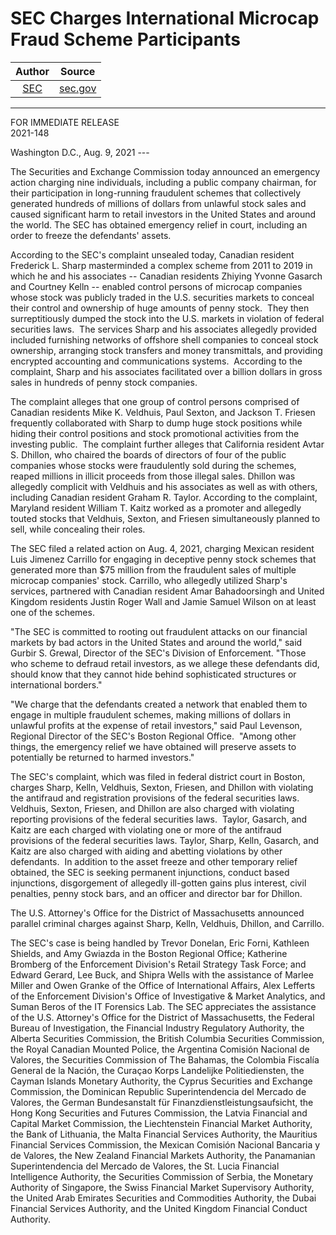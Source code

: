 SEC Charges International Microcap Fraud Scheme Participants
============================================================

| Author       | Source       | 
| :-------------: |:-------------:|
|  [SEC](https://www.sec.gov/about.shtml) | [sec.gov](https://www.sec.gov/news/press-release/2021-148) | 

---

FOR IMMEDIATE RELEASE\
2021-148

Washington D.C., Aug. 9, 2021 ---

The Securities and Exchange Commission today announced an emergency action charging nine individuals, including a public company chairman, for their participation in long-running fraudulent schemes that collectively generated hundreds of millions of dollars from unlawful stock sales and caused significant harm to retail investors in the United States and around the world. The SEC has obtained emergency relief in court, including an order to freeze the defendants' assets.

According to the SEC's complaint unsealed today, Canadian resident Frederick L. Sharp masterminded a complex scheme from 2011 to 2019 in which he and his associates -- Canadian residents Zhiying Yvonne Gasarch and Courtney Kelln -- enabled control persons of microcap companies whose stock was publicly traded in the U.S. securities markets to conceal their control and ownership of huge amounts of penny stock.  They then surreptitiously dumped the stock into the U.S. markets in violation of federal securities laws.  The services Sharp and his associates allegedly provided included furnishing networks of offshore shell companies to conceal stock ownership, arranging stock transfers and money transmittals, and providing encrypted accounting and communications systems.  According to the complaint, Sharp and his associates facilitated over a billion dollars in gross sales in hundreds of penny stock companies.

The complaint alleges that one group of control persons comprised of Canadian residents Mike K. Veldhuis, Paul Sexton, and Jackson T. Friesen frequently collaborated with Sharp to dump huge stock positions while hiding their control positions and stock promotional activities from the investing public.  The complaint further alleges that California resident Avtar S. Dhillon, who chaired the boards of directors of four of the public companies whose stocks were fraudulently sold during the schemes, reaped millions in illicit proceeds from those illegal sales. Dhillon was allegedly complicit with Veldhuis and his associates as well as with others, including Canadian resident Graham R. Taylor. According to the complaint, Maryland resident William T. Kaitz worked as a promoter and allegedly touted stocks that Veldhuis, Sexton, and Friesen simultaneously planned to sell, while concealing their roles.

The SEC filed a related action on Aug. 4, 2021, charging Mexican resident Luis Jimenez Carrillo for engaging in deceptive penny stock schemes that generated more than $75 million from the fraudulent sales of multiple microcap companies' stock. Carrillo, who allegedly utilized Sharp's services, partnered with Canadian resident Amar Bahadoorsingh and United Kingdom residents Justin Roger Wall and Jamie Samuel Wilson on at least one of the schemes.

"The SEC is committed to rooting out fraudulent attacks on our financial markets by bad actors in the United States and around the world," said Gurbir S. Grewal, Director of the SEC's Division of Enforcement. "Those who scheme to defraud retail investors, as we allege these defendants did, should know that they cannot hide behind sophisticated structures or international borders."  

"We charge that the defendants created a network that enabled them to engage in multiple fraudulent schemes, making millions of dollars in unlawful profits at the expense of retail investors," said Paul Levenson, Regional Director of the SEC's Boston Regional Office.  "Among other things, the emergency relief we have obtained will preserve assets to potentially be returned to harmed investors."

The SEC's complaint, which was filed in federal district court in Boston, charges Sharp, Kelln, Veldhuis, Sexton, Friesen, and Dhillon with violating the antifraud and registration provisions of the federal securities laws. Veldhuis, Sexton, Friesen, and Dhillon are also charged with violating reporting provisions of the federal securities laws.  Taylor, Gasarch, and Kaitz are each charged with violating one or more of the antifraud provisions of the federal securities laws. Taylor, Sharp, Kelln, Gasarch, and Kaitz are also charged with aiding and abetting violations by other defendants.  In addition to the asset freeze and other temporary relief obtained, the SEC is seeking permanent injunctions, conduct based injunctions, disgorgement of allegedly ill-gotten gains plus interest, civil penalties, penny stock bars, and an officer and director bar for Dhillon.

The U.S. Attorney's Office for the District of Massachusetts announced parallel criminal charges against Sharp, Kelln, Veldhuis, Dhillon, and Carrillo.

The SEC's case is being handled by Trevor Donelan, Eric Forni, Kathleen Shields, and Amy Gwiazda in the Boston Regional Office; Katherine Bromberg of the Enforcement Division's Retail Strategy Task Force; and Edward Gerard, Lee Buck, and Shipra Wells with the assistance of Marlee Miller and Owen Granke of the Office of International Affairs, Alex Lefferts of the Enforcement Division's Office of Investigative & Market Analytics, and Suman Beros of the IT Forensics Lab. The SEC appreciates the assistance of the U.S. Attorney's Office for the District of Massachusetts, the Federal Bureau of Investigation, the Financial Industry Regulatory Authority, the Alberta Securities Commission, the British Columbia Securities Commission, the Royal Canadian Mounted Police, the Argentina Comisión Nacional de Valores, the Securities Commission of The Bahamas, the Colombia Fiscalía General de la Nación, the Curaçao Korps Landelijke Politiediensten, the Cayman Islands Monetary Authority, the Cyprus Securities and Exchange Commission, the Dominican Republic Superintendencia del Mercado de Valores, the German Bundesanstalt für Finanzdienstleistungsaufsicht, the Hong Kong Securities and Futures Commission, the Latvia Financial and Capital Market Commission, the Liechtenstein Financial Market Authority, the Bank of Lithuania, the Malta Financial Services Authority, the Mauritius Financial Services Commission, the Mexican Comisión Nacional Bancaria y de Valores, the New Zealand Financial Markets Authority, the Panamanian Superintendencia del Mercado de Valores, the St. Lucia Financial Intelligence Authority, the Securities Commission of Serbia, the Monetary Authority of Singapore, the Swiss Financial Market Supervisory Authority, the United Arab Emirates Securities and Commodities Authority, the Dubai Financial Services Authority, and the United Kingdom Financial Conduct Authority.
